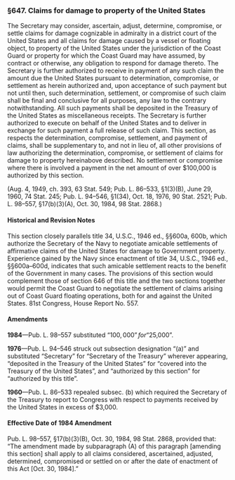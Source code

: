 ### §647. Claims for damage to property of the United States ###

The Secretary may consider, ascertain, adjust, determine, compromise, or settle claims for damage cognizable in admiralty in a district court of the United States and all claims for damage caused by a vessel or floating object, to property of the United States under the jurisdiction of the Coast Guard or property for which the Coast Guard may have assumed, by contract or otherwise, any obligation to respond for damage thereto. The Secretary is further authorized to receive in payment of any such claim the amount due the United States pursuant to determination, compromise, or settlement as herein authorized and, upon acceptance of such payment but not until then, such determination, settlement, or compromise of such claim shall be final and conclusive for all purposes, any law to the contrary notwithstanding. All such payments shall be deposited in the Treasury of the United States as miscellaneous receipts. The Secretary is further authorized to execute on behalf of the United States and to deliver in exchange for such payment a full release of such claim. This section, as respects the determination, compromise, settlement, and payment of claims, shall be supplementary to, and not in lieu of, all other provisions of law authorizing the determination, compromise, or settlement of claims for damage to property hereinabove described. No settlement or compromise where there is involved a payment in the net amount of over $100,000 is authorized by this section.

(Aug. 4, 1949, ch. 393, 63 Stat. 549; Pub. L. 86–533, §1(3)(B), June 29, 1960, 74 Stat. 245; Pub. L. 94–546, §1(34), Oct. 18, 1976, 90 Stat. 2521; Pub. L. 98–557, §17(b)(3)(A), Oct. 30, 1984, 98 Stat. 2868.)

#### Historical and Revision Notes ####

This section closely parallels title 34, U.S.C., 1946 ed., §§600a, 600b, which authorize the Secretary of the Navy to negotiate amicable settlements of affirmative claims of the United States for damage to Government property. Experience gained by the Navy since enactment of title 34, U.S.C., 1946 ed., §§600a–600d, indicates that such amicable settlement reacts to the benefit of the Government in many cases. The provisions of this section would complement those of section 646 of this title and the two sections together would permit the Coast Guard to negotiate the settlement of claims arising out of Coast Guard floating operations, both for and against the United States. 81st Congress, House Report No. 557.

#### Amendments ####

**1984**—Pub. L. 98–557 substituted “$100,000” for “$25,000”.

**1976**—Pub. L. 94–546 struck out subsection designation “(a)” and substituted “Secretary” for “Secretary of the Treasury” wherever appearing, “deposited in the Treasury of the United States” for “covered into the Treasury of the United States”, and “authorized by this section” for “authorized by this title”.

**1960**—Pub. L. 86–533 repealed subsec. (b) which required the Secretary of the Treasury to report to Congress with respect to payments received by the United States in excess of $3,000.

#### Effective Date of 1984 Amendment ####

Pub. L. 98–557, §17(b)(3)(B), Oct. 30, 1984, 98 Stat. 2868, provided that: “The amendment made by subparagraph (A) of this paragraph [amending this section] shall apply to all claims considered, ascertained, adjusted, determined, compromised or settled on or after the date of enactment of this Act [Oct. 30, 1984].”